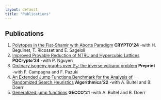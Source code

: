 ```yaml
---
layout: default
title: "Publications"
---
```


## Publications

1. [Polytopes in the Fiat-Shamir with Aborts Paradigm](https://eprint.iacr.org/2024/411) **CRYPTO'24** -with H. Beguinet, T. Ricosset and E. Sageloli
2. [Improved Provable Reduction of NTRU and Hypercubic Lattices](https://eprint.iacr.org/2024/601) **PQCrypto'24** -with P. Nguyen
3. [Ordinary isogeny graphs over $\mathbb{F}_p$: the inverse volcano problem](https://arxiv.org/abs/2210.01086) **Preprint** -with F. Campagna and F. Pazuki
4. [An Extended Jump Functions Benchmark for the Analysis of Randomized Search Heuristics](https://doi.org/10.1007/s00453-022-00977-1) **Algorithmica'22** -with A. Bultel and B. Doerr
5. [Generalized jump functions](https://doi.org/10.1145/3449639.3459367) **GECCO'21** -with A. Bultel and B. Doerr

